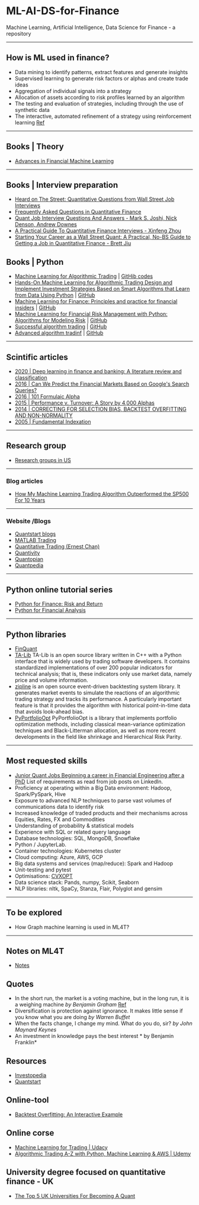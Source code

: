 # ML-AI-DS-for-Finance
Machine Learning, Artificial Intelligence, Data Science for Finance -  a repository
***

## How is ML used in finance?
- Data mining to identify patterns, extract features and generate insights
- Supervised learning to generate risk factors or alphas and create trade ideas
- Aggregation of individual signals into a strategy
- Allocation of assets according to risk profiles learned by an algorithm
- The testing and evaluation of strategies, including through the use of synthetic data
- The interactive, automated refinement of a strategy using reinforcement learning
[Ref](https://github.com/stefan-jansen/machine-learning-for-trading/tree/main/01_machine_learning_for_trading)
***

## Books | Theory
- [Advances in Financial Machine Learning](https://www.amazon.co.uk/Advances-Financial-Machine-Learning-Marcos/dp/1119482089)
***

## Books | Interview preparation
- [Heard on The Street: Quantitative Questions from Wall Street Job Interviews](https://www.amazon.com/gp/product/0970055285/ref=as_li_tf_tl?ie=UTF8&camp=1789&creative=9325&creativeASIN=0970055285&linkCode=as2&tag=quant0f-20)
- [Frequently Asked Questions in Quantitative Finance](https://www.amazon.com/gp/product/0470748753/ref=as_li_tf_tl?ie=UTF8&camp=1789&creative=9325&creativeASIN=0470748753&linkCode=as2&tag=quant0f-20)
- [Quant Job Interview Questions And Answers - Mark S. Joshi, Nick Denson, Andrew Downes](https://www.amazon.com/gp/product/143821703X/ref=as_li_tf_tl?ie=UTF8&camp=1789&creative=9325&creativeASIN=143821703X&linkCode=as2&tag=quant0f-20)
- [A Practical Guide To Quantitative Finance Interviews - Xinfeng Zhou](https://www.amazon.com/gp/product/1438236662/ref=as_li_tf_tl?ie=UTF8&camp=1789&creative=9325&creativeASIN=1438236662&linkCode=as2&tag=quant0f-20)
- [Starting Your Career as a Wall Street Quant: A Practical, No-BS Guide to Getting a Job in Quantitative Finance - Brett Jiu](https://www.amazon.com/gp/product/1453823859/ref=as_li_tf_tl?ie=UTF8&camp=1789&creative=9325&creativeASIN=1453823859&linkCode=as2&tag=quant0f-20)

## Books | Python
- [Machine Learning for Algorithmic Trading](https://www.amazon.com/Machine-Learning-Algorithmic-Trading-alternative/dp/1839217715?pf_rd_r=GZH2XZ35GB3BET09PCCA&pf_rd_p=c5b6893a-24f2-4a59-9d4b-aff5065c90ec&pd_rd_r=91a679c7-f069-4a6e-bdbb-a2b3f548f0c8&pd_rd_w=2B0Q0&pd_rd_wg=GMY5S&ref_=pd_gw_ci_mcx_mr_hp_d) | [GitHib codes](https://github.com/stefan-jansen/machine-learning-for-trading)
- [Hands-On Machine Learning for Algorithmic Trading Design and Implement Investment Strategies Based on Smart Algorithms that Learn from Data Using Python](https://www.amazon.co.uk/Hands-Machine-Learning-Algorithmic-Trading-ebook/dp/B07JLFH7C5) | [GitHub](https://github.com/PacktPublishing/Hands-On-Machine-Learning-for-Algorithmic-Trading)
- [Machine Learning for Finance: Principles and practice for financial insiders](https://www.amazon.co.uk/Machine-Learning-Finance-algorithms-financial/dp/1789136369) | [GitHub](https://github.com/PacktPublishing/Machine-Learning-for-Finance)
- [Machine Learning for Financial Risk Management with Python: Algorithms for Modeling Risk](https://www.amazon.co.uk/Machine-Learning-Financial-Management-Python/dp/1492085251/ref=asc_df_1492085251/?tag=googshopuk-21&linkCode=df0&hvadid=375385640104&hvpos=&hvnetw=g&hvrand=7971487973211243686&hvpone=&hvptwo=&hvqmt=&hvdev=c&hvdvcmdl=&hvlocint=&hvlocphy=9045312&hvtargid=pla-1331790969021&psc=1&th=1&psc=1&tag=&ref=&adgrpid=76471991906&hvpone=&hvptwo=&hvadid=375385640104&hvpos=&hvnetw=g&hvrand=7971487973211243686&hvqmt=&hvdev=c&hvdvcmdl=&hvlocint=&hvlocphy=9045312&hvtargid=pla-1331790969021) | [GitHub](https://github.com/abdullahkarasan/mlfrm)
- [Successful algorithm trading](https://www.quantstart.com/successful-algorithmic-trading-ebook/) | [GitHub](https://github.com/zslucky/algorithmic_trading_book)
- [Advanced algorithm tradinf](https://www.quantstart.com/advanced-algorithmic-trading-ebook/) | [GitHub](https://github.com/zslucky/algorithmic_trading_book)
***

## Scintific articles
- [2020 | Deep learning in finance and banking: A literature review and classification](https://fbr.springeropen.com/articles/10.1186/s11782-020-00082-6)
- [2016 | Can We Predict the Financial Markets Based on Google's Search Queries?](https://onlinelibrary.wiley.com/doi/abs/10.1002/for.2446)
- [2016 | 101 Formulaic Alpha](https://arxiv.org/ftp/arxiv/papers/1601/1601.00991.pdf)
- [2015 | Performance v. Turnover: A Story by 4,000 Alphas](https://arxiv.org/ftp/arxiv/papers/1509/1509.08110.pdf)
- [2014 | CORRECTING FOR SELECTION BIAS, BACKTEST OVERFITTING AND NON-NORMALITY](https://www.davidhbailey.com/dhbpapers/deflated-sharpe.pdf)
- [2005 | Fundamental Indexation](https://www.researchaffiliates.com/content/dam/ra/documents/FAJ_Mar_Apr_2005_Fundamental_Indexation.pdf)
***

## Research group
- [Research groups in US](https://www.quora.com/Who-are-professors-working-in-machine-learning-that-are-also-interested-in-quantitative-finance)
***

### Blog articles
- [How My Machine Learning Trading Algorithm Outperformed the SP500 For 10 Years](https://towardsdatascience.com/the-austrian-quant-my-machine-learning-trading-algorithm-outperformed-the-sp500-for-10-years-bf7ee1d6a235)
***

### Website /Blogs
- [Quantstart blogs](https://www.quantstart.com/articles/)
- [MATLAB Trading](http://matlab-trading.blogspot.co.uk/)
- [Quantitative Trading (Ernest Chan)](http://epchan.blogspot.com)
- [Quantivity](http://quantivity.wordpress.com)
- [Quantopian](http://blog.quantopian.com)
- [Quantpedia](http://quantpedia.com)
***

## Python online tutorial series
- [Python for Finance: Risk and Return](https://github.com/LearnPythonWithRune/PythonForFinanceRiskAndReturn)
- [Python for Financial Analysis](https://github.com/LearnPythonWithRune/PythonForFinancialAnalysis)
***

## Python libraries
- [FinQuant](https://github.com/fmilthaler/FinQuant)
- [TA-Lib](https://www.ta-lib.org/) TA-Lib is an open source library written in C++ with a Python interface that is widely used by trading software developers. It contains standardized implementations of over 200 popular indicators for technical analysis; that is, these indicators only use market data, namely price and volume information.
- [zipline](https://github.com/quantopian/zipline) is an open source event-driven backtesting system library. It generates market events to simulate the reactions of an algorithmic trading strategy and tracks its performance. A particularly important feature is that it provides the algorithm with historical point-in-time data that avoids look-ahead bias.
- [PyPortfolioOpt](https://github.com/robertmartin8/PyPortfolioOpt) PyPortfolioOpt is a library that implements portfolio optimization methods, including classical mean-variance optimization techniques and Black-Litterman allocation, as well as more recent developments in the field like shrinkage and Hierarchical Risk Parity.
***

## Most requested skills
- [Junior Quant Jobs Beginning a career in Financial Engineering after a PhD](https://www.quantstart.com/articles/Junior-Quant-Jobs-Beginning-a-career-in-Financial-Engineering-after-a-PhD/)
List of requirements as read from job posts on LinkedIn.
- Proficiency at operating within a Big Data environment: Hadoop, Spark/PySpark, Hive
- Exposure to advanced NLP techniques to parse vast volumes of communications data to identify risk
- Increased knowledge of traded products and their mechanisms across Equities, Rates, FX and Commodities
- Understanding of probability & statistical models 
- Experience with SQL or related query language
- Database technologies: SQL, MongoDB, Snowflake
- Python / JupyterLab. 
- Container technologies: Kubernetes cluster
- Cloud computing: Azure, AWS, GCP
- Big data systems and services (map/reduce): Spark and Hadoop
- Unit-testing and pytest
- Optimisations: [CVXOPT](https://cvxopt.org/userguide/index.html) 
- Data science stack: Pands, numpy, Scikit, Seaborn
- NLP libraries: nltk, SpaCy, Stanza, Flair, Polyglot and gensim
***

## To be explored
- How Graph machine learning is used in ML4T?
***

## Notes on ML4T
- [Notes](https://drive.google.com/drive/u/2/folders/1r6RHJNe4_eqmTe50Ei88CIF--t0iQLNm)

## Quotes
-  In the short run, the market is a voting machine, but in the long run, it is a weighing machine *by Benjamin Graham* [Ref](https://www.researchaffiliates.com/content/dam/ra/documents/FAJ_Mar_Apr_2005_Fundamental_Indexation.pdf)
- Diversification is protection against ignorance. It makes little sense if you know what you are doing *by Warren Buffet*
- When the facts change, I change my mind. What do you do, sir? *by John Maynard Keynes*
- An investment in knowledge pays the best interest * by Benjamin Franklin*

## Resources
- [Investopedia](https://www.investopedia.co/)
- [Quantstart](https://www.quantstart.com/about/)

## Online-tool
- [Backtest Overfitting: An Interactive Example](http://datagrid.lbl.gov/backtest/)

## Online corse
- [Machine Learning for Trading | Udacy](https://www.udacity.com/course/machine-learning-for-trading--ud501)
- [Algorithmic Trading A-Z with Python, Machine Learning & AWS | Udemy](https://www.udemy.com/course/algorithmic-trading-with-python-and-machine-learning/?utm_source=adwords&utm_medium=udemyads&utm_campaign=Python_v.PROF_la.EN_cc.UK_ti.7380&utm_content=deal4584&utm_term=_._ag_73899892513_._ad_532713166711_._kw__._de_c_._dm__._pl__._ti_dsa-774930046209_._li_9045312_._pd__._&matchtype=&gclid=Cj0KCQjw6_CYBhDjARIsABnuSzpIr2wUYv3Q3O947CHUGGbET3vuV8xFS59lX5pE9ipqbaTV8GziuWQaAqiCEALw_wcB)

## University degree focused on quantitative finance - UK
- [The Top 5 UK Universities For Becoming A Quant](https://www.quantstart.com/articles/The-Top-5-UK-Universities-For-Becoming-A-Quant/)